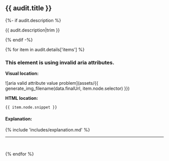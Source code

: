 ## {{ audit.title }}

{%- if audit.description %}

{{ audit.description|trim }}

{% endif -%}

{% for item in audit.details['items'] %}

### This element is using invalid aria attributes.

__Visual location:__

![aria valid attribute value problem](assets/{{ generate_img_filename(data.finalUrl, item.node.selector) }})


__HTML location:__

```html
{{ item.node.snippet }}
```

#### Explanation:

{% include 'includes/explanation.md' %}

---
<br>

{% endfor %}